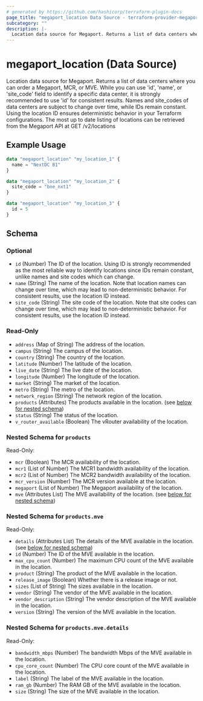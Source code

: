 ```yaml
---
# generated by https://github.com/hashicorp/terraform-plugin-docs
page_title: "megaport_location Data Source - terraform-provider-megaport"
subcategory: ""
description: |-
  Location data source for Megaport. Returns a list of data centers where you can order a Megaport, MCR, or MVE. While you can use 'id', 'name', or 'site_code' field to identify a specific data center, it is strongly recommended to use 'id' for consistent results. Names and site_codes of data centers are subject to change over time, while IDs remain constant. Using the location ID ensures deterministic behavior in your Terraform configurations. The most up to date listing of locations can be retrieved from the Megaport API at GET /v2/locations
---
```


# megaport_location (Data Source)

Location data source for Megaport. Returns a list of data centers where you can order a Megaport, MCR, or MVE. While you can use 'id', 'name', or 'site_code' field to identify a specific data center, it is strongly recommended to use 'id' for consistent results. Names and site_codes of data centers are subject to change over time, while IDs remain constant. Using the location ID ensures deterministic behavior in your Terraform configurations. The most up to date listing of locations can be retrieved from the Megaport API at GET /v2/locations

## Example Usage

```terraform
data "megaport_location" "my_location_1" {
  name = "NextDC B1"
}

data "megaport_location" "my_location_2" {
  site_code = "bne_nxt1"
}

data "megaport_location" "my_location_3" {
  id = 5
}
```

<!-- schema generated by tfplugindocs -->
## Schema

### Optional

- `id` (Number) The ID of the location. Using ID is strongly recommended as the most reliable way to identify locations since IDs remain constant, unlike names and site codes which can change.
- `name` (String) The name of the location. Note that location names can change over time, which may lead to non-deterministic behavior. For consistent results, use the location ID instead.
- `site_code` (String) The site code of the location. Note that site codes can change over time, which may lead to non-deterministic behavior. For consistent results, use the location ID instead.

### Read-Only

- `address` (Map of String) The address of the location.
- `campus` (String) The campus of the location.
- `country` (String) The country of the location.
- `latitude` (Number) The latitude of the location.
- `live_date` (String) The live date of the location.
- `longitude` (Number) The longitude of the location.
- `market` (String) The market of the location.
- `metro` (String) The metro of the location.
- `network_region` (String) The network region of the location.
- `products` (Attributes) The products available in the location. (see [below for nested schema](#nestedatt--products))
- `status` (String) The status of the location.
- `v_router_available` (Boolean) The vRouter availability of the location.

<a id="nestedatt--products"></a>
### Nested Schema for `products`

Read-Only:

- `mcr` (Boolean) The MCR availability of the location.
- `mcr1` (List of Number) The MCR1 bandwidth availability of the location.
- `mcr2` (List of Number) The MCR2 bandwidth availability of the location.
- `mcr_version` (Number) The MCR version available at the location.
- `megaport` (List of Number) The Megaport availability of the location.
- `mve` (Attributes List) The MVE availability of the location. (see [below for nested schema](#nestedatt--products--mve))

<a id="nestedatt--products--mve"></a>
### Nested Schema for `products.mve`

Read-Only:

- `details` (Attributes List) The details of the MVE available in the location. (see [below for nested schema](#nestedatt--products--mve--details))
- `id` (Number) The ID of the MVE available in the location.
- `max_cpu_count` (Number) The maximum CPU count of the MVE available in the location.
- `product` (String) The product of the MVE available in the location.
- `release_image` (Boolean) Whether there is a release image or not.
- `sizes` (List of String) The sizes available in the location.
- `vendor` (String) The vendor of the MVE available in the location.
- `vendor_description` (String) The vendor description of the MVE available in the location.
- `version` (String) The version of the MVE available in the location.

<a id="nestedatt--products--mve--details"></a>
### Nested Schema for `products.mve.details`

Read-Only:

- `bandwidth_mbps` (Number) The bandwidth Mbps of the MVE available in the location.
- `cpu_core_count` (Number) The CPU core count of the MVE available in the location.
- `label` (String) The label of the MVE available in the location.
- `ram_gb` (Number) The RAM GB of the MVE available in the location.
- `size` (String) The size of the MVE available in the location.
